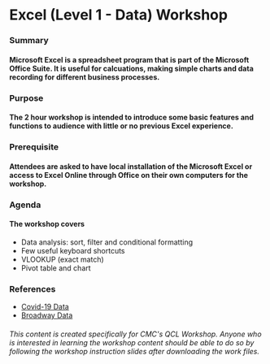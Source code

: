 # **Excel (Level 1 - Data) Workshop**

### Summary

#### Microsoft Excel is a spreadsheet program that is part of the Microsoft Office Suite.  It is useful for calcuations, making simple charts and data recording for different business processes.

### Purpose

#### The 2 hour workshop is intended to introduce some basic features and functions to audience with little or no previous Excel experience.

### Prerequisite

####  Attendees are asked to have local installation of the Microsoft Excel or access to Excel Online through Office on their own computers for the workshop.

### Agenda

#### The workshop covers
* Data analysis: sort, filter and conditional formatting
* Few useful keyboard shortcuts
* VLOOKUP (exact match)
* Pivot table and chart

### References
* [Covid-19 Data](https://www.kaggle.com/sudalairajkumar/novel-corona-virus-2019-dataset)
* [Broadway Data](https://corgis-edu.github.io/corgis/csv/broadway/)

###### This content is created specifically for CMC's QCL Workshop.  Anyone who is interested in learning the workshop content should be able to do so by following the workshop instruction slides after downloading the work files.   
